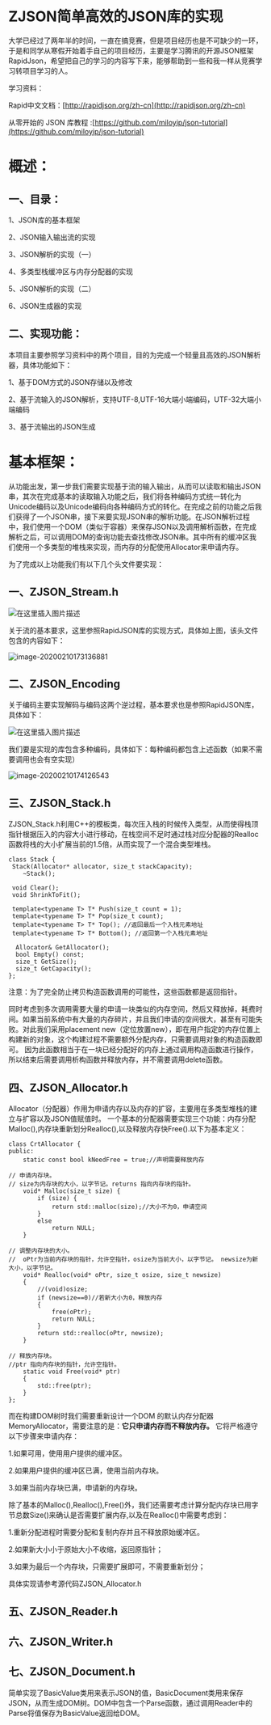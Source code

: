# ZJSON简单高效的JSON库的实现
大学已经过了两年半的时间，一直在搞竞赛，但是项目经历也是不可缺少的一环，于是和同学从寒假开始着手自己的项目经历，主要是学习腾讯的开源JSON框架RapidJson，希望把自己的学习的内容写下来，能够帮助到一些和我一样从竞赛学习转项目学习的人。

学习资料：

Rapid中文文档：[http://rapidjson.org/zh-cn](http://rapidjson.org/zh-cn)

从零开始的 JSON 库教程 :[https://github.com/miloyip/json-tutorial](https://github.com/miloyip/json-tutorial)
# 概述：
## 一、目录：
1、JSON库的基本框架

2、JSON输入输出流的实现

3、JSON解析的实现（一）

4、多类型栈缓冲区与内存分配器的实现

5、JSON解析的实现（二）

6、JSON生成器的实现 

## 二、实现功能：

本项目主要参照学习资料中的两个项目，目的为完成一个轻量且高效的JSON解析器，具体功能如下：

1、基于DOM方式的JSON存储以及修改

2、基于流输入的JSON解析，支持UTF-8,UTF-16大端小端编码，UTF-32大端小端编码

3、基于流输出的JSON生成

# 基本框架：

从功能出发，第一步我们需要实现基于流的输入输出，从而可以读取和输出JSON串，其次在完成基本的读取输入功能之后，我们将各种编码方式统一转化为Unicode编码以及Unicode编码向各种编码方式的转化。在完成之前的功能之后我们获得了一个JSON串，接下来要实现JSON串的解析功能。在JSON解析过程中，我们使用一个DOM（类似于容器）来保存JSON以及调用解析函数，在完成解析之后，可以调用DOM的查询功能去查找修改JSON串。其中所有的缓冲区我们使用一个多类型的堆栈来实现，而内存的分配使用Allocator来申请内存。

为了完成以上功能我们有以下几个头文件要实现：

## 一、ZJSON_Stream.h

![在这里插入图片描述](https://img-blog.csdnimg.cn/2020012819521817.png?x-oss-process=image/watermark,type_ZmFuZ3poZW5naGVpdGk,shadow_10,text_aHR0cHM6Ly9ibG9nLmNzZG4ubmV0L3o0NzI0MjE1MTk=,size_16,color_FFFFFF,t_70)

关于流的基本要求，这里参照RapidJSON库的实现方式，具体如上图，该头文件包含的内容如下：

![image-20200210173136881](https://github.com/z472421519/ZJSON-JSON-/blob/master/Picture/ZJSON_Encoding.PNG)

## 二、ZJSON_Encoding

关于编码主要实现解码与编码这两个逆过程，基本要求也是参照RapidJSON库，具体如下：

![在这里插入图片描述](https://img-blog.csdnimg.cn/20200129161929489.png?x-oss-process=image/watermark,type_ZmFuZ3poZW5naGVpdGk,shadow_10,text_aHR0cHM6Ly9ibG9nLmNzZG4ubmV0L3o0NzI0MjE1MTk=,size_16,color_FFFFFF,t_70)

我们要是实现的库包含多种编码，具体如下：每种编码都包含上述函数（如果不需要调用也会有空实现）

![image-20200210174126543](https://github.com/z472421519/ZJSON-JSON-/blob/master/Picture/ZJSON_Encoding.PNG)

## 三、ZJSON_Stack.h

ZJSON_Stack.h利用C++的模板类，每次压入栈的时候传入类型，从而使得栈顶指针根据压入的内容大小进行移动，在栈空间不足时通过栈对应分配器的Realloc函数将栈的大小扩展当前的1.5倍，从而实现了一个混合类型堆栈。
	
	class Stack {
   	 Stack(Allocator* allocator, size_t stackCapacity);
    	~Stack();
    
   	 void Clear();
   	 void ShrinkToFit();
    
   	 template<typename T> T* Push(size_t count = 1);
   	 template<typename T> T* Pop(size_t count);
  	 template<typename T> T* Top(); //返回最后一个入栈元素地址
   	 template<typename T> T* Bottom(); //返回第一个入栈元素地址

  	  Allocator& GetAllocator();
  	  bool Empty() const;
  	  size_t GetSize();
  	  size_t GetCapacity();
	};
	
注意：为了完全防止拷贝构造函数调用的可能性，这些函数都是返回指针。

同时考虑到多次调用需要大量的申请一块类似的内存空间，然后又释放掉，耗费时间。如果当前系统中有大量的内存碎片，并且我们申请的空间很大，甚至有可能失败。对此我们采用placement new（定位放置new），即在用户指定的内存位置上构建新的对象，这个构建过程不需要额外分配内存，只需要调用对象的构造函数即可。
因为此函数相当于在一块已经分配好的内存上通过调用构造函数进行操作，所以结束后需要调用析构函数并释放内存，并不需要调用delete函数。

## 四、ZJSON_Allocator.h

Allocator（分配器）作用为申请内存以及内存的扩容，主要用在多类型堆栈的建立与扩容以及JSON值赋值时。
一个基本的分配器需要实现三个功能：内存分配Malloc(),内存块重新划分Realloc(),以及释放内存快Free().以下为基本定义：
	
	class CrtAllocator {
	public:
		static const bool kNeedFree = true;//声明需要释放内存
		
	// 申请内存块。
  	// size为内存块的大小，以字节记。returns 指向内存块的指针。
		void* Malloc(size_t size) {
			if (size) {
				return std::malloc(size);//大小不为0，申请空间
			}
			else
				return NULL;
		}
		
	// 调整内存块的大小。
	//  oPtr为当前内存块的指针，允许空指针，osize为当前大小，以字节记。 newsize为新大小，以字节记。
		void* Realloc(void* oPtr, size_t osize, size_t newsize)
		{
			//(void)osize;
			if (newsize==0)//若新大小为0，释放内存
			{
				free(oPtr);
				return NULL;
			}
			return std::realloc(oPtr, newsize);
		}
		
	// 释放内存块。
	//ptr 指向内存块的指针，允许空指针。
		static void Free(void* ptr)
		{
		 	std::free(ptr);
		}
	};
	
而在构建DOM树时我们需要重新设计一个DOM 的默认内存分配器MemoryAllocator，需要注意的是：**它只申请内存而不释放内存。**
它将严格遵守以下步骤来申请内存：

1.如果可用，使用用户提供的缓冲区。

2.如果用户提供的缓冲区已满，使用当前内存块。

3.如果当前内存块已满，申请新的内存块。
	
除了基本的Malloc(),Realloc(),Free()外，我们还需要考虑计算分配内存块已用字节总数Size()来确认是否需要扩展内存,以及在Realloc()中需要考虑到：

1.重新分配进程时需要分配和复制内存并且不释放原始缓冲区。

2.如果新大小小于原始大小不收缩，返回原指针；

3.如果为最后一个内存块，只需要扩展即可，不需要重新划分；
	
具体实现请参考源代码ZJSON_Allocator.h

## 五、ZJSON_Reader.h

## 六、ZJSON_Writer.h

## 七、ZJSON_Document.h
简单实现了BasicValue类用来表示JSON的值，BasicDocument类用来保存JSON，从而生成DOM树。DOM中包含一个Parse函数，通过调用Reader中的Parse将值保存为BasicValue返回给DOM。
